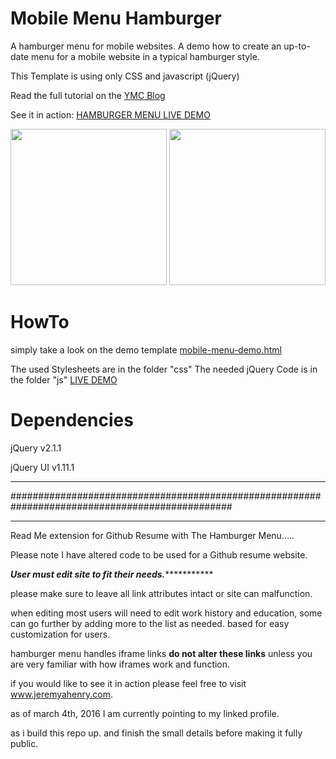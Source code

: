 Mobile Menu Hamburger
===

A hamburger menu for mobile websites. A demo how to create
an up-to-date menu for a mobile website in a typical hamburger style.

This Template is using only CSS and javascript (jQuery)

Read the full tutorial on the <a target="_blank" href="http://www.ymc.ch/en/how-to-make-a-hamburger-a-menu-for-mobile-websites">YMC Blog</a>

See it in action:
<a target="_blank" href="http://www.ymc.ch/sandbox/hamburger/mobile-menu-demo.html">HAMBURGER MENU LIVE DEMO</a>

<img src="http://www.ymc.ch/wp-content/uploads/2014/10/closed.png" width="250">
<img src="http://www.ymc.ch/wp-content/uploads/2014/10/opened.png" width="250">


HowTo
===
simply take a look on the demo template
<a href="https://github.com/ymc-thzi/mobile-menu-hamburger/blob/master/mobile-menu-demo.html">mobile-menu-demo.html</a>

The used Stylesheets are in the folder "css"
The needed jQuery Code is in the folder "js"
<a target="_blank" href="http://www.ymc.ch/sandbox/hamburger/mobile-menu-demo.html">LIVE DEMO</a>


Dependencies
===
jQuery 
v2.1.1

jQuery UI 
v1.11.1


************************************************************************************************
################################################################################################
************************************************************************************************
Read Me extension for Github Resume with The Hamburger Menu.....

Please note I have altered code to be used for a Github resume website.

***************User must edit site to fit their needs.**************************

please make sure to leave all link attributes intact or site can malfunction.

when editing most users will need to edit work history and education, some can go further by adding more to the  list as needed. based for easy customization for users. 

hamburger menu handles iframe links <b>do not alter these links</b> unless you are very familiar with how iframes work and function.

if you would like to see it in action please feel free to visit www.jeremyahenry.com.

as of march 4th, 2016 I am currently pointing to my linked profile.

as i build this repo up. and finish the small details before making it fully public. 
